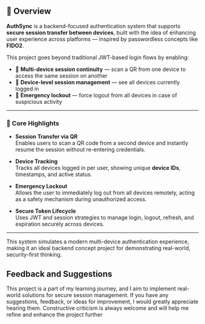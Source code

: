 ## 📌 Overview

**AuthSync** is a backend-focused authentication system that supports **secure session transfer between devices**, built with the idea of enhancing user experience across platforms — inspired by passwordless concepts like **FIDO2**.

This project goes beyond traditional JWT-based login flows by enabling:
- 🔁 **Multi-device session continuity** — scan a QR from one device to access the same session on another
- 📱 **Device-level session management** — see all devices currently logged in
- 🚨 **Emergency lockout** — force logout from all devices in case of suspicious activity

---

### 🔐 Core Highlights

- **Session Transfer via QR**  
  Enables users to scan a QR code from a second device and instantly resume the session without re-entering credentials.

- **Device Tracking**  
  Tracks all devices logged in per user, showing unique **device IDs**, timestamps, and active status.

- **Emergency Lockout**  
  Allows the user to immediately log out from all devices remotely, acting as a safety mechanism during unauthorized access.

- **Secure Token Lifecycle**  
  Uses JWT and session strategies to manage login, logout, refresh, and expiration securely across devices.

---

This system simulates a modern multi-device authentication experience, making it an ideal backend concept project for demonstrating real-world, security-first thinking.


## Feedback and Suggestions
This project is a part of my learning journey, and I aim to implement real-world solutions for secure session management. If you have any suggestions, feedback, or ideas for improvement, I would greatly appreciate hearing them. Constructive criticism is always welcome and will help me refine and enhance the project further


